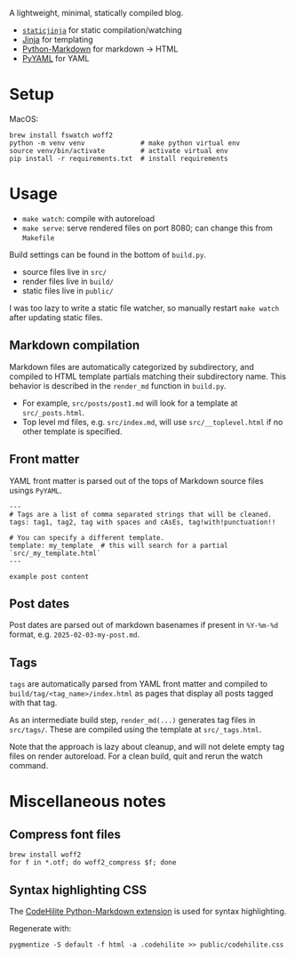 A lightweight, minimal, statically compiled blog.
- [`staticjinja`](https://staticjinja.readthedocs.io/) for static compilation/watching
- [Jinja](https://jinja.palletsprojects.com/en/stable/) for templating
- [Python-Markdown](https://python-markdown.github.io/) for markdown -> HTML
- [PyYAML](https://pypi.org/project/PyYAML/) for YAML

# Setup

MacOS:
```
brew install fswatch woff2
python -m venv venv              # make python virtual env
source venv/bin/activate         # activate virtual env
pip install -r requirements.txt  # install requirements
```

# Usage
- `make watch`: compile with autoreload
- `make serve`: serve rendered files on port 8080; can change this from `Makefile`

Build settings can be found in the bottom of `build.py`.
- source files live in `src/`
- render files live in `build/`
- static files live in `public/`

I was too lazy to write a static file watcher, so manually restart `make watch` after updating static files.

## Markdown compilation
Markdown files are automatically categorized by subdirectory, and compiled to HTML template partials matching their subdirectory name. This behavior is described in the `render_md` function in `build.py`.
- For example, `src/posts/post1.md` will look for a template at `src/_posts.html`.
- Top level md files, e.g. `src/index.md`, will use `src/__toplevel.html` if no other template is specified.

## Front matter
YAML front matter is parsed out of the tops of Markdown source files usings `PyYAML`.
```
---
# Tags are a list of comma separated strings that will be cleaned.
tags: tag1, tag2, tag with spaces and cAsEs, tag!with!punctuation!!

# You can specify a different template.
template: my_template  # this will search for a partial `src/_my_template.html`
---

example post content
```

## Post dates
Post dates are parsed out of markdown basenames if present in `%Y-%m-%d` 
format, e.g. `2025-02-03-my-post.md`.

## Tags
`tags` are automatically parsed from YAML front matter and compiled to `build/tag/<tag_name>/index.html` as pages that display all posts tagged with that tag.

As an intermediate build step, `render_md(...)` generates tag files in `src/tags/`. These are compiled using the template at `src/_tags.html`.

Note that the approach is lazy about cleanup, and will not delete empty tag files on render autoreload. For a clean build, quit and rerun the watch command.

# Miscellaneous notes

## Compress font files

```
brew install woff2
for f in *.otf; do woff2_compress $f; done
```

## Syntax highlighting CSS

The [CodeHilite Python-Markdown extension](https://python-markdown.github.io/extensions/code_hilite/) is used for syntax highlighting.

Regenerate with:
```
pygmentize -S default -f html -a .codehilite >> public/codehilite.css
```
